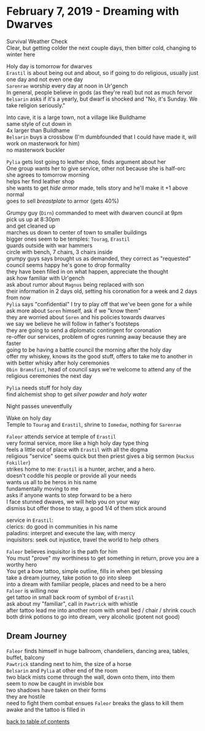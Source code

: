# February 7, 2019 - Dreaming with Dwarves

Survival Weather Check  
Clear, but getting colder the next couple days, then bitter cold, changing to winter here  

Holy day is tomorrow for dwarves  
`Erastil` is about being out and about, so if going to do religious, usually just one day and not even one day  
`Sarenrae` worship every day at noon in Ur'gench  
In general, people believe in gods (as they're real) but not as much fervor  
`Belsarin` asks if it's a yearly, but dwarf is shocked and "No, it's Sunday. We take religion seriously."  

Into cave, it is a large town, not a village like Buildhame  
same style of cut down in  
4x larger than Buildhame  
`Belsarin` buys a crossbow (I'm dumbfounded that I could have made it, will work on masterwork for him)  
no masterwork buckler  

`Pylia` gets lost going to leather shop, finds argument about her  
One group wants her to give service, other not because she is half-orc  
she agrees to tomorrow morning  
helps her find leather shop  
she wants to get _hide armor_ made, tells story and he'll make it +1 above normal  
goes to sell _breastplate_ to armor (gets 40%)  

Grumpy guy (`Dirn`) commanded to meet with dwarven council at 9pm  
pick us up at 8:30pm  
and get cleaned up  
marches us down to center of town to smaller buildings  
bigger ones seem to be temples: `Tourag`, `Erastil`  
guards outside with war hammers  
circle with bench, 7 chairs, 3 chairs inside  
grumpy guys says brought us as demanded, they correct as "requested"  
council seems happy he's gone to drop formality  
they have been filled in on what happen, appreciate the thought  
ask how familiar with Ur'gench  
ask about rumor about `Magnus` being replaced with son  
their information in 2 days old, setting his coronation for a week and 2 days from now  
`Pylia` says "confidential" I try to play off that we've been gone for a while  
ask more about `Soren` himself, ask if we "know them"  
they are worried about `Soren` and his policies towards dwarves  
we say we believe he will follow in father's footsteps  
they are going to send a diplomatic contingent for coronation  
re-offer our services, problem of ogres running away because they are faster  
going to be having a battle council the morning after the holy day  
offer my whiskey, knows its the good stuff, offers to take me to another in with better whisky after holy ceremonies  
`Obin Bramsfist`, head of council says we're welcome to attend any of the religious ceremonies the next day  

`Pylia` needs stuff for holy day  
find alchemist shop to get _silver powder_ and _holy water_  

Night passes uneventfully  

Wake on holy day  
Temple to `Tourag` and `Erastil`, shrine to `Iomedae`, nothing for `Sarenrae`  

`Faleor` attends service at temple of `Erastil`  
very formal service, more like a high holy day type thing  
feels a little out of place with `Erastil` with all the dogma  
religious "service" seems quick but then priest gives a big sermon (`Hackus Fokiller`)  
strikes home to me: `Erastil` is a hunter, archer, and a hero.  
doesn't coddle his people or provide all your needs  
wants us all to be heros in his name  
fundamentally moving to me  
asks if anyone wants to step forward to be a hero  
I face stunned dwaves, we will help you on your way  
dismiss but offer those to stay, a good 1/4 of them stick around  

service in `Erastil`:   
clerics: do good in communities in his name  
paladins: interpret and execute the law, with mercy  
inquisitors: seek out injustice, travel the world to help others  

`Faleor` believes inquisitor is the path for him  
You must "prove" my worthiness to get something in return, prove you are a worthy hero  
You get a bow tattoo, simple outline, fills in when get blessing  
take a dream journey, take potion to go into sleep  
into a dream with familiar people, places and need to be a hero  
`Faloer` is willing now  
get tattoo in small back room of symbol of `Erastil`  
ask about my "familiar", call in `Pawtrick` with whistle  
after tattoo lead me into another room with small bed / chair / shrink couch  
both drink potions to go into dream, very alcoholic (potent not good)  

## Dream Journey  

`Faleor` finds himself in huge ballroom, chandeliers, dancing area, tables, buffet, balcony  
`Pawtrick` standing next to him, the size of a horse  
`Belsarin` and `Pylia` at other end of the room  
two black mists come through the wall, down onto them, into them  
seem to now be caught in invisble box  
two shadows have taken on their forms  
they are hostile  
need to fight them
combat ensues
`Faleor` breaks the glass to kill them  
awake and the tattoo is filled in  

[back to table of contents](/sessions/README.md)
